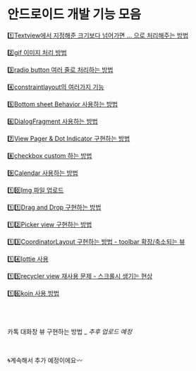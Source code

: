 # 안드로이드 개발 기능 모음
1️⃣[Textview에서 지정해준 크기보다 넘어가면 ... 으로 처리해주는 방법](https://github.com/Yanghyesun/AndroidArticle/blob/master/article/01.md)

2️⃣[gif 이미지 처리 방법](https://github.com/Yanghyesun/AndroidArticle/blob/master/article/02.md)

3️⃣[radio button 여러 줄로 처리하는 방법](https://github.com/Yanghyesun/AndroidArticle/blob/master/article/03.md)

4️⃣[constraintlayout의 여러가지 기능](https://github.com/Yanghyesun/AndroidArticle/blob/master/article/04.md)

5️⃣[Bottom sheet Behavior 사용하는 방법](https://github.com/Yanghyesun/AndroidArticle/blob/master/article/05.md)

6️⃣[DialogFragment 사용하는 방법](https://github.com/Yanghyesun/AndroidArticle/blob/master/article/06.md)

7️⃣[View Pager & Dot Indicator 구현하는 방법](https://github.com/Yanghyesun/AndroidArticle/blob/master/article/07.md)

8️⃣[checkbox custom 하는 방법](https://github.com/Yanghyesun/AndroidArticle/blob/master/article/08.md)

9️⃣[Calendar 사용하는 방법](https://github.com/Yanghyesun/AndroidArticle/blob/master/article/09.md)

1️⃣0️⃣[Img 파일 업로드](https://github.com/Yanghyesun/AndroidArticle/blob/master/article/10.md)

1️⃣1️⃣[Drag and Drop 구현하는 방법](https://github.com/Yanghyesun/AndroidArticle/blob/master/article/11.md)

1️⃣2️⃣[Picker view 구현하는 방법](https://github.com/Yanghyesun/AndroidArticle/blob/master/article/12.md)

1️⃣3️⃣[CoordinatorLayout 구현하는 방법 - toolbar 확장/축소되는 뷰](https://github.com/Yanghyesun/AndroidArticle/blob/master/article/13.md)

1️⃣4️⃣[lottie 사용](https://github.com/Yanghyesun/AndroidArticle/blob/master/article/14.md)

1️⃣5️⃣[recycler view 재사용 문제 - 스크롤시 생기는 현상](https://github.com/Yanghyesun/AndroidArticle/blob/master/article/15.md)

1️⃣6️⃣[koin 사용 방법](https://github.com/Yanghyesun/AndroidArticle/blob/master/article/16.md)

<br>
<br>

카톡 대화창 뷰 구현하는 방법 _ _추후 업로드 예정_ <br/>

<br/>

🌀계속해서 추가 예정이에요〰️
